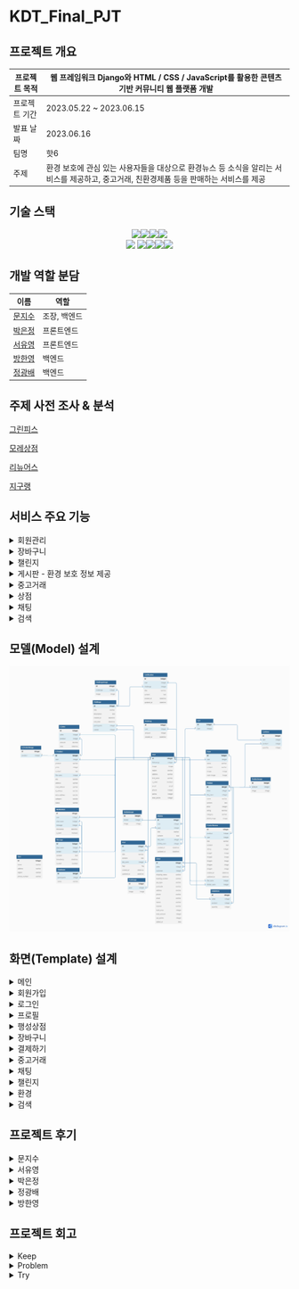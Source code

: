# KDT_Final_PJT

## 프로젝트 개요

| 프로젝트 목적 | 웹 프레임워크 Django와 HTML / CSS / JavaScript를 활용한 콘텐츠 기반 커뮤니티 웹 플랫폼 개발 |
| --- | --- |
| 프로젝트 기간 | 2023.05.22 ~ 2023.06.15 |
| 발표 날짜 | 2023.06.16 |
| 팀명 | 핫6 |
| 주제 | 환경 보호에 관심 있는 사용자들을 대상으로 환경뉴스 등 소식을 알리는 서비스를 제공하고, 중고거래, 친환경제품 등을 판매하는 서비스를 제공 |


## 기술 스택

<div style="text-align: center;">
<img src="https://img.shields.io/badge/git-F05032?style=for-plastic&logo=git&logoColor=white"><img src="https://img.shields.io/badge/github-181717?style=for-plastic&logo=github&logoColor=white"><img src="https://img.shields.io/badge/python-3776AB?style=for-plastic&logo=python&logoColor=white"><img src="https://img.shields.io/badge/django-092E20?style=for-plastic&logo=django&logoColor=white"><br>
<img src="https://img.shields.io/badge/html5-E34F26?style=for-plastic&logo=html5&logoColor=white">
<img src="https://img.shields.io/badge/css3-1572B6?style=for-plastic&logo=css3&logoColor=white"><img src="https://img.shields.io/badge/javascript-F7DF1E?style=for-plastic&logo=javascript&logoColor=white"><img src="https://img.shields.io/badge/axios-5A29E4?style=for-plastic&logo=axios&logoColor=white"><img src="https://img.shields.io/badge/sqlite-003B57?style=for-plastic&logo=sqlite&logoColor=white">
</div>


## 개발 역할 분담

| 이름 | 역할 |
| --- | --- |
| [문지수](https://github.com/JiSuMun) | 조장, 백엔드 |
| [박은정](https://github.com/Dreamofheaven) | 프론트엔드 |
| [서유영](https://github.com/syuyoung) | 프론트엔드 |
| [방한영](https://github.com/hany0829) | 백엔드 |
| [정광배](https://github.com/iblug) | 백엔드 |


## 주제 사전 조사 & 분석

[그린피스](https://www.greenpeace.org/korea/)

[모레상점](https://morestore.co.kr/MoreBrands.html)

[리뉴어스](https://www.renuers.com/)

[지구랭](https://jigoorang.com/shop)


## 서비스 주요 기능
<details>
<summary>회원관리</summary>

- 회원가입
  - 회원가입 약관
  - 회원가입 인증
  - 판매자/일반회원 가입
  
- 로그인
  - 소셜 로그인
  - 아이디/비밀번호 찾기
  
- 로그아웃

- 회원 프로필

- 팔로잉
  - 팔로우/언팔로우
  - 팔로워/팔로잉 목록

- 포인트

</details>
<details>
<summary>장바구니</summary>

- 장바구니

- 결제

</details>
<details>
<summary>챌린지</summary>

- 챌린지 게시글
  - 생성, 조회, 수정, 삭제
  - 참가/미참가 등록

- 챌린지 인증
  - 생성, 조회, 수정, 삭제
- 챌린지 참가

</details>
<details>
<summary>게시판 - 환경 보호 정보 제공</summary>

- 게시글
  - 생성, 조회, 수정, 삭제
  - 좋아요
- 리뷰
  - 생성, 조회, 수정, 삭제
  - 좋아요/싫어요
- 친환경 지도
- 에코 뉴스

</details>
<details>
<summary>중고거래</summary>

- 중고거래 게시글
  - 생성, 조회, 수정, 삭제
  - 거래장소 지도
  - 예약중/거래완료
- 필터링(전체,최신,거리순)
  
</details>

<details>
<summary>상점</summary>

- 상점 게시글
  - 생성, 조회, 수정, 삭제
- 상품 리뷰
  - 좋아요/싫어요
- 관심상품 등록
  
</details>

<details>
<summary>채팅</summary>

- 나와의 채팅
- 사용자와 채팅
- 채팅 알림
  
</details>

<details>
<summary>검색</summary>
</details>


## 모델(Model) 설계

![Alt text](image/erd.png)

## 화면(Template) 설계

<details>
<summary>메인</summary>

![Alt text](image/main.png)

</details>

<details>
<summary>회원가입</summary>

- 약관동의
![Alt text](image/agreements.PNG)
- 회원가입 폼
![Alt text](image/signup.PNG)
- 이메일 인증

</details>

<details>
<summary>로그인</summary>

- 로그인
![Alt text](image/login.PNG)

</details>

<details>
<summary>프로필</summary>

![Alt text](image/MYPAGE.png)

</details>

<details>
<summary>행성상점</summary>

- 상점 목록
![Alt text](image/stores.jpeg)
- 각 상점 페이지
![Alt text](image/store_index.jpeg)
- 상품
![Alt text](image/product-detail.jpeg)

</details>

<details>
<summary>장바구니</summary>

![Alt text](image/carts.png)
</details>

<details>
<summary>결제하기</summary>

- 주문하기
![Alt text](image/order.png)
- 결제하기
![Alt text](image/kakaopay.jpeg)
- 결제완료
![Alt text](image/approval.png)

</details>

<details>
<summary>중고거래</summary>

![Alt text](image/secondhands_index.jpeg)
![Alt text](image/secondhands_detail.png)

</details>

<details>
<summary>채팅</summary>

![Alt text](image/inbox.png)
![Alt text](image/room.png)
</details>

<details>
<summary>챌린지</summary>

![Alt text](image/challenge_index.png)
![Alt text](image/challenge_detail.png)
</details>

<details>
<summary>환경</summary>

![Alt text](image/posts_index.png)
![Alt text](image/zero_map.png)
![Alt text](<image/ECO NEWS.png>)
![Alt text](image/FORUM.png)

</details>

<details>
<summary>검색</summary>

![Alt text](image/search.png)
</details>

## 프로젝트 후기
<details>
<summary>문지수</summary>
이번 프로젝트를 통해 많이 성장한 것 같습니다. 그리고 첫 번째 프로젝트에서 실패했던 채팅 배포도 이번 프로젝트를 통해 성공할 수 있었고, 많은 js코드를 작성하며 js에 대한 이해도도 높아졌습니다. 지쳤던 한 달이었지만 무사히 프로젝트를 마칠 수 있음에 뿌듯했습니다.
조장의 의견을 잘 따라준 팀원분들께 감사하다는 말씀 드리고 싶습니다.
</details>


<details>
<summary>서유영</summary>
기획 단계에서 구현하고자 한 목표가 많아 긴 기간에도 불구하고 매일 새벽까지 작업을 해서 체력적으로 아주 힘들었지만, 덕분에 애정이 많이 가는 프로젝트가 된 것 같습니다.
각자 자신 있는 부분에서 최대한의 능력을 발휘하기 위해 밤낮 가리지 않고 열심히 한 팀원들을 보며 자신도 많은 자극이 되어 앞으로 좀 더 개발을 열심히 할 수 있는 계기가 되었습니다.
많은 것을 배우게 된 프로젝트였습니다.
</details>


<details>
<summary>박은정</summary>
이번 프로젝트를 통해서 장고가 어떻게 작동하는지 이해하게 되었다.
또한, 내가 무엇이 부족하고, 필요한지 그리고 중요한 부분이 무엇인지 
파악할 수 있었다. 덕분에 앞으로의 공부 방향성에 대해서도 생각해볼 수 있었다.
몰아치면서 직접 개발을 할 때는 안보이고 생각하지 못했던 것들이
서비스를 만들고나서 직접 사용을 해볼 때 많이 보였다. 
개발자로서 사용자 경험이 많이 필요하다는 것을 느꼈고, 
깃버전 관리를 경험할 수 있어서 좋았다.  
함께 고생해준 팀원분들 모두에게 정말 감사합니다.  
</details>


<details>
<summary>정광배</summary>
한 달이라는 긴 기간 동안 많은 것을 시도해 보면서 달리다 보니 시간이 너무 빨리 간 것 같습니다.
함께 달려준 팀원분들께 너무 감사하고 좋은 완성물이 나와서 뿌듯합니다.
결제 API나 로컬스토리지로 장바구니를 구현하면서 많은 어려움이 있었지만, 관련 자료를 찾아보면서 많이 배울 기회가 되었습니다. 앞으로도 더 성장해서 팀에 더 많이 기여할 수 있는 실력을 갖추고 싶습니다.
</details>


<details>
<summary>방한영</summary>
처음 프로젝트를 시작 할 때 과연 한달짜리 프로젝트는 어떻게 해야 할 지 감도 오지 않았는데 벌써 이렇게 끝난 것 같습니다. 좋은 팀원분들과 함께 할 수 있어 영광이었고 평소에 생각하지 않던 주제였기에 좀 더 배울 수 있고 새로운 경험이었던 것 같습니다. 내일로 프로젝트는 끝나지만 끝이 아닌 새로운 시작으로 앞으로도 개발자로서 자질을 갖추는데 시간을 더욱 더 가졌으면 좋겠습니다.
</details>

## 프로젝트 회고

<details>
<summary>Keep</summary>

- 밤늦게까지 열심히 하는 모습
- 문제가 생길때마다 백, 프론트 상관없이 해결
- 제 위치에서 최선을 다함
- 매일매일 각자 한 작업들의 리뷰를 해서 팀원들간의 소통이 원활했던 것
- 광배님이 문제 해결 잘 해주셔서 광배님이랑 프로젝트 하고 싶음 - 팀원 모두 같이 해결하였습니다.
- 서로 존중하고 칭찬해주는 모습들
- 부트스트랩 등 사용하지 않고 순수 css, js만 사용해서 구현 한 것
</details>

<details>
<summary>Problem</summary>

- 기간, 능력에 비해 기획을 크게 잡음
- 부족한체력, 건강 고려하지 않았음
- 미적 감각의 부족으로 인해 디자인에 시간이 많이 소요됨
- 서로의 낯가림 때문에 친해지는데 시간이 많이 소요
- 촘촘한 기획에 익숙하지 못했던 것
- 나의 부족한 지식과 능력
- 자바스크립트 지식 부족
- css 컨벤션 정하지 않고 진행하여 복잡해짐
</details>

<details>
<summary>Try</summary>

- 프로젝트 시작 전 기획 단단히 잡기
- 디자이너 외주 (전문적인 인력을 통한 퀄리티 향상)
- 운동을 통한 체력관리
- 아이스브레이킹 필요
- 바닐라 js, react.js 공부하기
- 프로젝트 했던 코드들을 회고하면서 따로 정리해놓기
- css 컨벤션 미리 정하고 시작하기
</details>